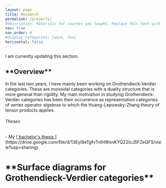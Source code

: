 ```yaml
---
layout: page
title: Research
permalink: /projects/
#description: Materials for courses you taught. Replace this text with your description.
nav: true
nav_order: 4
#display_categories: [work, fun]
horizontal: false
---
```


I am currently updating this section.

<h2>**Overview**</h2>
In the last two years, I have mainly been working on Grothendieck-Verdier categories. These are monoidal categories with a duality structure that is more general than rigidity. My main motivation in studying Grothendieck-Verdier categories has been their occurrence as representation categories of vertex operator algebras to which the Huang-Lepowsky-Zhang theory of tensor products applies.

<h6>Theses</h6>
- My [<ins> bachelor's thesis </ins>](https://drive.google.com/file/d/13EyI9eTgfvTnlHWxnKYQZ2IcJ5FZeQFS/view?usp=sharing).

<h1>**Surface diagrams for Grothendieck-Verdier categories**</h1>
